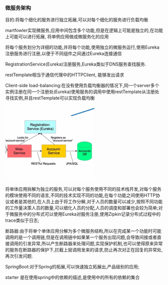 ### 微服务架构

目的:将每个细化的服务进行独立拓展,可以对每个细化的服务进行负载均衡

martfowler实现微服务,应用中间包含多个功能,但是在逻辑上可能是独立的,在功能上可能可以进行拓展, 将单例应用做成微服务化的应用

将每个服务划分为详细的功能,并将每个功能,使用独立的微服务运行,使用Eureka注册服务进行注册,以便于不同组件之间通过Eureka连接通信

RegistrationService(Eureka)注册服务,Eureka类似于DNS服务查找服务.

restTemplate相当于通信代理中的HTTPClient, 能够发出请求

Client-side load-balancing:在没有使用负载均衡器的情况下,同一个server多个实例注册在同一个注册处(Eureka)使用服务的调用中使用restTemplate从注册处寻找实例,并且restTemplate可以实现负载均衡

![image-20230606164415021](image-20230606164415021.png)

将单体应用拆解为独立的服务,可以对每个服务使用不同的技术栈开发,对每个服务的模块使用不同的语言,不同的技术实现不同的功能,在每个功能之间使用HTTP协议或者是其他的,在人员上由于将工作分解,对于人员的数量可以减少,按照不同功能的工作量决策人员的数量,可以细化人员的分配,人员的调度和部署也会较为简单;对于微服务中的分布式可以使用Eureka对服务注册,使用Zipkin记录分布式过程中的trace类似于日志;

断路器:由于将单个单体应用分解为多个微服务结构,所以在完成某一个功能时可能调用的是一个调用链,但是在调用链中如果某一个服务出现问题,会导致间接或者直接调用的引发异常,所以产生断路器来处理问题,实现保护机制,也可以使得原来异常的服务在断路器的保护下,拦截上层调用发来的请求,防止再次对正在回复的异常处,再次引发问题.



SpringBoot:对于Spring的拓展,可以快速独立拓展出,产品级别的应用;

starter 是在使用spring中的依赖的描述,是使用中的所有的依赖的集合

